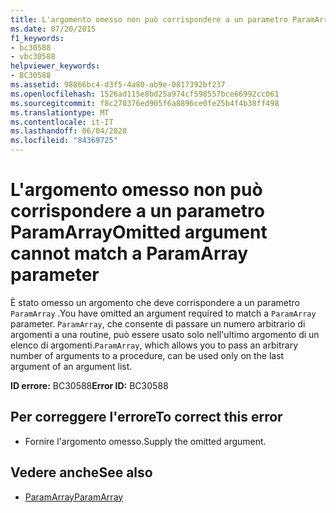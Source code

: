 ```yaml
---
title: L'argomento omesso non può corrispondere a un parametro ParamArray
ms.date: 07/20/2015
f1_keywords:
- bc30588
- vbc30588
helpviewer_keywords:
- BC30588
ms.assetid: 98866bc4-d3f5-4a80-ab9e-0817392bf237
ms.openlocfilehash: 1526ad115e8bd25a974cf598557bce66992cc061
ms.sourcegitcommit: f8c270376ed905f6a8896ce0fe25b4f4b38ff498
ms.translationtype: MT
ms.contentlocale: it-IT
ms.lasthandoff: 06/04/2020
ms.locfileid: "84369725"
---
```

# <a name="omitted-argument-cannot-match-a-paramarray-parameter"></a><span data-ttu-id="cd2df-102">L'argomento omesso non può corrispondere a un parametro ParamArray</span><span class="sxs-lookup"><span data-stu-id="cd2df-102">Omitted argument cannot match a ParamArray parameter</span></span>
<span data-ttu-id="cd2df-103">È stato omesso un argomento che deve corrispondere a un parametro `ParamArray` .</span><span class="sxs-lookup"><span data-stu-id="cd2df-103">You have omitted an argument required to match a `ParamArray` parameter.</span></span> <span data-ttu-id="cd2df-104">`ParamArray`, che consente di passare un numero arbitrario di argomenti a una routine, può essere usato solo nell'ultimo argomento di un elenco di argomenti.</span><span class="sxs-lookup"><span data-stu-id="cd2df-104">`ParamArray`, which allows you to pass an arbitrary number of arguments to a procedure, can be used only on the last argument of an argument list.</span></span>  
  
 <span data-ttu-id="cd2df-105">**ID errore:** BC30588</span><span class="sxs-lookup"><span data-stu-id="cd2df-105">**Error ID:** BC30588</span></span>  
  
## <a name="to-correct-this-error"></a><span data-ttu-id="cd2df-106">Per correggere l'errore</span><span class="sxs-lookup"><span data-stu-id="cd2df-106">To correct this error</span></span>  
  
- <span data-ttu-id="cd2df-107">Fornire l'argomento omesso.</span><span class="sxs-lookup"><span data-stu-id="cd2df-107">Supply the omitted argument.</span></span>  
  
## <a name="see-also"></a><span data-ttu-id="cd2df-108">Vedere anche</span><span class="sxs-lookup"><span data-stu-id="cd2df-108">See also</span></span>

- [<span data-ttu-id="cd2df-109">ParamArray</span><span class="sxs-lookup"><span data-stu-id="cd2df-109">ParamArray</span></span>](../language-reference/modifiers/paramarray.md)
